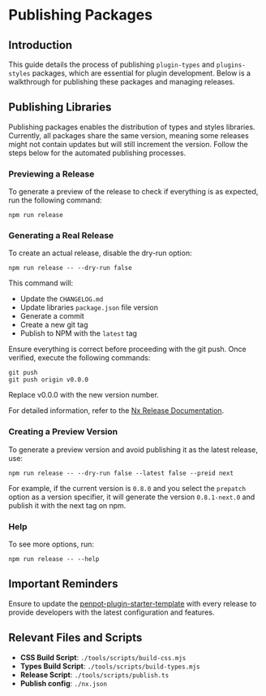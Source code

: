 # Publishing Packages

## Introduction

This guide details the process of publishing `plugin-types` and `plugins-styles` packages, which are essential for plugin development. Below is a walkthrough for publishing these packages and managing releases.

## Publishing Libraries

Publishing packages enables the distribution of types and styles libraries. Currently, all packages share the same version, meaning some releases might not contain updates but will still increment the version. Follow the steps below for the automated publishing processes.

### Previewing a Release

To generate a preview of the release to check if everything is as expected, run the following command:

```shell
npm run release
```

### Generating a Real Release

To create an actual release, disable the dry-run option:

```shell
npm run release -- --dry-run false
```

This command will:

- Update the `CHANGELOG.md`
- Update libraries `package.json` file version
- Generate a commit
- Create a new git tag
- Publish to NPM with the `latest` tag

Ensure everything is correct before proceeding with the git push. Once verified, execute the following commands:

```shell
git push
git push origin v0.0.0
```

Replace v0.0.0 with the new version number.

For detailed information, refer to the [Nx Release Documentation](https://nx.dev/recipes/nx-release/get-started-with-nx-release).

### Creating a Preview Version

To generate a preview version and avoid publishing it as the latest release, use:

```shell
npm run release -- --dry-run false --latest false --preid next
```

For example, if the current version is `0.8.0` and you select the `prepatch` option as a version specifier, it will generate the version `0.8.1-next.0` and publish it with the next tag on npm.

### Help

To see more options, run:

```shell
npm run release -- --help
```

## Important Reminders

Ensure to update the [penpot-plugin-starter-template](https://github.com/penpot/penpot-plugin-starter-template) with every release to provide developers with the latest configuration and features.

## Relevant Files and Scripts

- **CSS Build Script**: `./tools/scripts/build-css.mjs`
- **Types Build Script**: `./tools/scripts/build-types.mjs`
- **Release Script**: `./tools/scripts/publish.ts`
- **Publish config**: `./nx.json`
